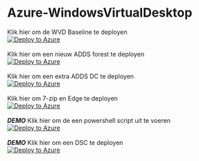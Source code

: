 # Azure-WindowsVirtualDesktop
Klik hier om de WVD Baseline te deployen<br>
[![Deploy to Azure](https://aka.ms/deploytoazurebutton)](https://portal.azure.com/#create/Microsoft.Template/uri/https%3A%2F%2Fraw.githubusercontent.com%2FArcusIT%2FAzure-WindowsVirtualDesktop%2Fmain%2FDeploy_baseline.json)<br><br>
Klik hier om een nieuw ADDS forest te deployen<br>
[![Deploy to Azure](https://aka.ms/deploytoazurebutton)](https://portal.azure.com/#create/Microsoft.Template/uri/https%3A%2F%2Fraw.githubusercontent.com%2FArcusIT%2FAzure-WindowsVirtualDesktop%2Fmain%2FDeploy_ADDS_Forest.json)<br><br>
Klik hier om een extra ADDS DC te deployen<br>
[![Deploy to Azure](https://aka.ms/deploytoazurebutton)](https://portal.azure.com/#create/Microsoft.Template/uri/https%3A%2F%2Fraw.githubusercontent.com%2FArcusIT%2FAzure-WindowsVirtualDesktop%2Fmain%2FDeploy_ADDS_DC.json)<br><br>
Klik hier om 7-zip en Edge te deployen<br>
[![Deploy to Azure](https://aka.ms/deploytoazurebutton)](https://portal.azure.com/#create/Microsoft.Template/uri/https%3A%2F%2Fraw.githubusercontent.com%2FArcusIT%2FAzure-WindowsVirtualDesktop%2Fmain%2FInstall_apps.json)<br><br>
***DEMO*** Klik hier om de een powershell script uit te voeren<br>
[![Deploy to Azure](https://aka.ms/deploytoazurebutton)](https://portal.azure.com/#create/Microsoft.Template/uri/https%3A%2F%2Fraw.githubusercontent.com%2FArcusIT%2FAzure-WindowsVirtualDesktop%2Fmain%2FExtensiontest%2FExtensiontest.json)<br><br>
***DEMO*** Klik hier om een DSC te deployen<br>
[![Deploy to Azure](https://aka.ms/deploytoazurebutton)](https://portal.azure.com/#create/Microsoft.Template/uri/https%3A%2F%2Fraw.githubusercontent.com%2FArcusIT%2FAzure-WindowsVirtualDesktop%2Fmain%2FDSCtest%2FDSCtest.json)